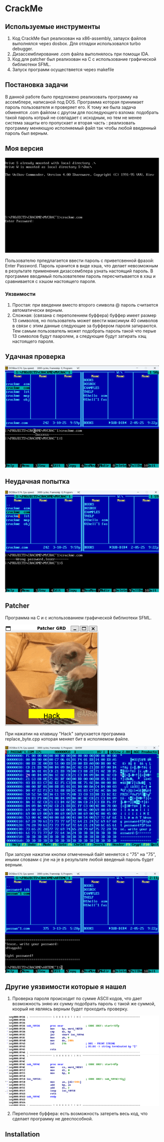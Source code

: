 # CrackMe

## Используемые инструменты
1. Код CrackMe был реализован на x86-assembly, запауск файлов выполнялся через dosbox. Для отладки использовался turbo debugger.
2. Дизассемблирование .com файла выполнялось при помощи IDA.
3. Код для patcher был реализован на C с использование графической библиотеки SFML.
4. Запуск программ осуществяется через makefile

## Постановка задачи

В данной работе было предложено реализовать программу на ассемблере, написаной под DOS. Программа которая принимает пароль пользователя и проверяет его.
К тому же была задача обменятся .com файлом с другом для последующего взлома: подобрать такой пароль котрый не совпадает с исходным, но тем не менее система защиты его пропускает и вторая часть : реализовать программу меняющую исполняемый файл так чтобы любой введенный пароль был верным.

## Моя версия

![alt text](image.png)

Пользователю прпедлагается ввести пароль с приветсвенной фразой: Enter Password.
Пароль хранится в виде хэша, что делает невозможным в результате применения дизассемблера узнать настоящий пароль. В программе вводимый пользователем пароль пересчитывается в хэш и сравнивается с хэшом настоящего пароля.

### Уязвимости

1. Простая: при введении вместо второго символа @ пароль считается автоматически верным.
2. Сложная: (связана с переполением буффера) буффер имеет размер 13 символов, но пользователь может ввести максимум 40 символов в связи с этим данные следующие за буффером пароля затираются. Тем самым пользователь может подобрать пароль такой что перые 13 символов будут пааролем, а следующие будут затирать хэщ настоящего пароля.

## Удачная проверка

![alt text](image-1.png)

## Неудачная попытка
![alt text](image-2.png)

## Patcher

Программа на С и с использованием графической библиотеки SFML.

![alt text](image-3.png)

При нажатии на клавишу "Hack" запускается программа replace_byte.cpp которая меняет бит в исполяемом файле.

![alt text](image-4.png)

При запсуке нажатии кнопки отмеченный байт меняется с "75" на "75", иными словами с jne на je в результате любой введеный пароль будет верным.

![alt text](image-5.png)

## Другие уязвимости которые я нашел

1. Проверка пароля происходит по сумме ASCII кодов, что дает возможность зняю их сумму подобрать пароль с такой же суммой, коорый не являясь верным будет проходить проверку.

![alt text](image-6.png)
![alt text](image-7.png)


2. Переполнее буффера: есть возможность затереть весь код, что сделает программу не дееспособной.
## Installation


   ```


